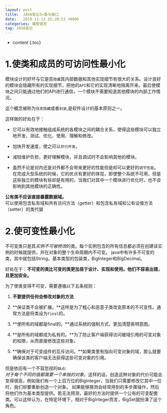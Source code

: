 ```yaml
---
layout: post
title:  JAVA笔记3>类与接口
date:   2018-11-12 15:20:53 +0800
categories: 编程语言
tag: JAVA笔记
---
```


* content
{:toc}

1.使类和成员的可访问性最小化
==========================

模块设计的好坏与它是否`隐藏`其内部数据和其他实现细节有很大的关系。设计良好的模块会隐藏所有的实现细节，把他的`API`和它的实现清晰地隔离开来。最后使模块之间只能通过他们的API进行通信，一个模块不需要知道其他模块的内部工作情况。  

这个概念被称为`信息隐藏`或者`封装`,是软件设计的基本原则之一。  

这样做的好处在于：
* 它可以有效地接触组成系统的各模块之间的耦合关系，使得这些模块可以独立地开发、测试、优化、使用、理解和修改。  

* 加快开发速度，使之可以`并行开发`。  

* 减轻维护负担，更好理解模块，并且调试时不会影响其他的模块。

* 虽然不论是对内还是对外都不会带来更好的性能但是却可以更好的`调节性能`。在完成大型系统的时候，它的优点有更好的体现，即使整个系统不可用，但是这些独立的模块有些却是有用的，当我们对其中一个模块进行优化时，也不会影响到其他模块的正确性。

**公有类不应该直接暴露数据域。**  
可以使用包含私有域和共有访问方法（getter）和包含私有域和公有设值方法（setter）的类代替

2.使可变性最小化
===============

不可变类只是其*实例不可被修改*的类。每个实例包含的所有信息都必须在创建该实例的时候就提供，并在对象的整个生命周期内不可变。  java中有许多不可变的类，其中就包括String，基本类型的包装类，BigInteger和BigDecimal。  

好处在于：**不可变的类比可变的类更加易于设计、实现和使用。他们不容易出错，且更加安全。**  

为了使类变得不可变，需要遵循以下五条规则：  
1. **不要提供任何会修改对象的方法**

2. **保证类不会被扩展。**这样是为了粗心和恶意子类改变原本的不可变性。通常方法是将类设为`final`的。

3. **使所有的域都是final的。**通过系统的强制方式，更加清楚表明意图。

4. **是所有的域都成为私有的。**为了防止客户端获得访问被域引用的可变对象的权限，从而直接修改这些对象。

5. **确保对于可变组件的互斥访问。**如果类里有指向可变对象的域，那么就要确保该类的客户端无法获得这些可变对象的引用。

但是依旧有一个不容忽视的`缺点`:  
*对于每个不同的值都需要一个单独的对象*，这样的话，创造这种对象的代价可能会变得很高，例如我们有一个上百万位的BigInteger，当我们只需要修改它其中一位时，我们却要重新创造一个对象。 如果能够猜测会经常用到的多步骤操作，然后将他们作为基本类型提供。若无法预测，最好的方法时提供一个公有的可变配套类。可以这样认为，在特定环境下，相对于BigInteger而言，BigSet就扮演了这个角色。